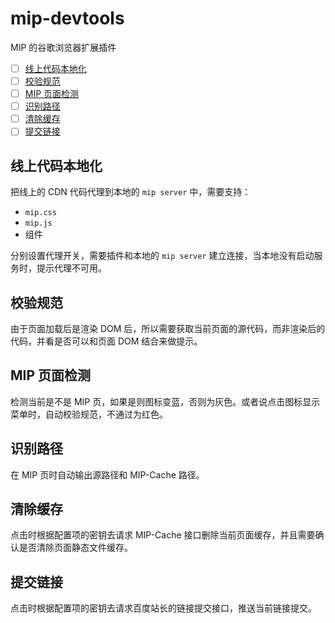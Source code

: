 # mip-devtools
MIP 的谷歌浏览器扩展插件

- [ ] [线上代码本地化](#debug)
- [ ] [校验规范](#validator)
- [ ] [MIP 页面检测](#check)
- [ ] [识别路径](#auto-path)
- [ ] [清除缓存](#clean)
- [ ] [提交链接](#push)

<a id="debug"></a>
## 线上代码本地化

把线上的 CDN 代码代理到本地的 `mip server` 中，需要支持：

- `mip.css`
- `mip.js`
- 组件

分别设置代理开关，需要插件和本地的 `mip server` 建立连接，当本地没有启动服务时，提示代理不可用。

<a id="validator"></a>
## 校验规范

由于页面加载后是渲染 DOM 后，所以需要获取当前页面的源代码，而非渲染后的代码，并看是否可以和页面 DOM 结合来做提示。

<a id="check"></a>
## MIP 页面检测

检测当前是不是 MIP 页，如果是则图标变蓝，否则为灰色。或者说点击图标显示菜单时，自动校验规范，不通过为红色。

<a id="auto-path"></a>
## 识别路径

在 MIP 页时自动输出源路径和 MIP-Cache 路径。

<a id="clean"></a>
## 清除缓存

点击时根据配置项的密钥去请求 MIP-Cache 接口删除当前页面缓存，并且需要确认是否清除页面静态文件缓存。

<a id="push"></a>
## 提交链接

点击时根据配置项的密钥去请求百度站长的链接提交接口，推送当前链接提交。
